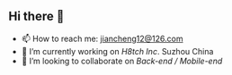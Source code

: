 ## Hi there 👋

<!--
**EdwinLi-dev/EdwinLi-dev** is a ✨ _special_ ✨ repository because its `README.md` (this file) appears on your GitHub profile.

- 🌱 I’m currently learning ...

- 🤔 I’m looking for help with ...
- 💬 Ask me about ...
- 😄 Pronouns: ...
- ⚡ Fun fact: ...
-->

- 📫 How to reach me: jiancheng12@126.com
- 🔭 I’m currently working on *H8tch Inc*. Suzhou China
- 👯 I’m looking to collaborate on *Back-end / Mobile-end*

